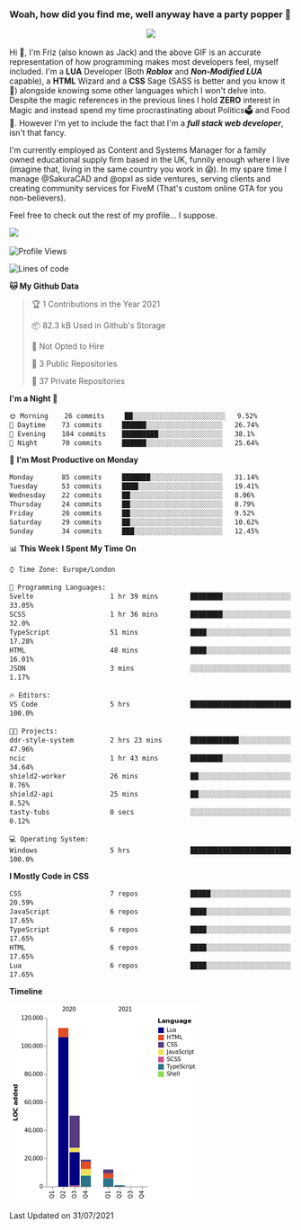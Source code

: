 ### Woah, how did you find me, well anyway have a party popper 🎉

<p align="center">
  <img  src="https://66.media.tumblr.com/d2766024a15e8c140bf20f314664eed2/d1615166bf58615c-d8/s400x600/aabc473a64edc43599d5345fd1e9e792d66ecc48.gifv">
</p>

Hi :wave:, I'm Friz (also known as Jack) and the above GIF is an accurate representation of how programming makes most developers feel, myself included. I'm a **LUA** Developer (Both ***Roblox*** and ***Non-Modified LUA*** capable), a **HTML** Wizard and a **CSS** Sage (SASS is better and you know it :pray:) alongside knowing some other languages which I won't delve into. Despite the magic references in the previous lines I hold **ZERO** interest in Magic and instead spend my time procrastinating about Politics🗳️ and Food🍔. However I'm yet to include the fact that I'm a ***full stack web developer***, isn't that fancy.

I'm currently employed as Content and Systems Manager for a family owned educational supply firm based in the UK, funnily enough where I live (imagine that, living in the same country you work in 😱). In my spare time I manage @SakuraCAD and @opxl as side ventures, serving clients and creating community services for FiveM (That's custom online GTA for you non-believers).

Feel free to check out the rest of my profile... I suppose.

<a href="https://github.com/anuraghazra/github-readme-stats">
  <img  src="https://github-readme-stats.vercel.app/api?username=JackOPXL&count_private=true&show_icons=true&theme=tokyonight" />
</a>



<!--START_SECTION:waka-->
![Profile Views](http://img.shields.io/badge/Profile%20Views-0-blue)

![Lines of code](https://img.shields.io/badge/From%20Hello%20World%20I%27ve%20Written-195571%20lines%20of%20code-blue)

**🐱 My Github Data** 

> 🏆 1 Contributions in the Year 2021
 > 
> 📦 82.3 kB Used in Github's Storage 
 > 
> 🚫 Not Opted to Hire
 > 
> 📜 3 Public Repositories 
 > 
> 🔑 37 Private Repositories  
 > 
**I'm a Night 🦉** 

```text
🌞 Morning    26 commits     ██░░░░░░░░░░░░░░░░░░░░░░░   9.52% 
🌆 Daytime    73 commits     ██████░░░░░░░░░░░░░░░░░░░   26.74% 
🌃 Evening    104 commits    █████████░░░░░░░░░░░░░░░░   38.1% 
🌙 Night      70 commits     ██████░░░░░░░░░░░░░░░░░░░   25.64%

```
📅 **I'm Most Productive on Monday** 

```text
Monday       85 commits     ███████░░░░░░░░░░░░░░░░░░   31.14% 
Tuesday      53 commits     ████░░░░░░░░░░░░░░░░░░░░░   19.41% 
Wednesday    22 commits     ██░░░░░░░░░░░░░░░░░░░░░░░   8.06% 
Thursday     24 commits     ██░░░░░░░░░░░░░░░░░░░░░░░   8.79% 
Friday       26 commits     ██░░░░░░░░░░░░░░░░░░░░░░░   9.52% 
Saturday     29 commits     ██░░░░░░░░░░░░░░░░░░░░░░░   10.62% 
Sunday       34 commits     ███░░░░░░░░░░░░░░░░░░░░░░   12.45%

```


📊 **This Week I Spent My Time On** 

```text
⌚︎ Time Zone: Europe/London

💬 Programming Languages: 
Svelte                   1 hr 39 mins        ████████░░░░░░░░░░░░░░░░░   33.05% 
SCSS                     1 hr 36 mins        ████████░░░░░░░░░░░░░░░░░   32.0% 
TypeScript               51 mins             ████░░░░░░░░░░░░░░░░░░░░░   17.28% 
HTML                     48 mins             ████░░░░░░░░░░░░░░░░░░░░░   16.01% 
JSON                     3 mins              ░░░░░░░░░░░░░░░░░░░░░░░░░   1.17%

🔥 Editors: 
VS Code                  5 hrs               █████████████████████████   100.0%

🐱‍💻 Projects: 
ddr-style-system         2 hrs 23 mins       ████████████░░░░░░░░░░░░░   47.96% 
ncic                     1 hr 43 mins        ████████░░░░░░░░░░░░░░░░░   34.64% 
shield2-worker           26 mins             ██░░░░░░░░░░░░░░░░░░░░░░░   8.76% 
shield2-api              25 mins             ██░░░░░░░░░░░░░░░░░░░░░░░   8.52% 
tasty-tubs               0 secs              ░░░░░░░░░░░░░░░░░░░░░░░░░   0.12%

💻 Operating System: 
Windows                  5 hrs               █████████████████████████   100.0%

```

**I Mostly Code in CSS** 

```text
CSS                      7 repos             █████░░░░░░░░░░░░░░░░░░░░   20.59% 
JavaScript               6 repos             ████░░░░░░░░░░░░░░░░░░░░░   17.65% 
TypeScript               6 repos             ████░░░░░░░░░░░░░░░░░░░░░   17.65% 
HTML                     6 repos             ████░░░░░░░░░░░░░░░░░░░░░   17.65% 
Lua                      6 repos             ████░░░░░░░░░░░░░░░░░░░░░   17.65%

```


**Timeline**

![Chart not found](https://raw.githubusercontent.com/JackOPXL/JackOPXL/master/charts/bar_graph.png) 


 Last Updated on 31/07/2021
<!--END_SECTION:waka-->

